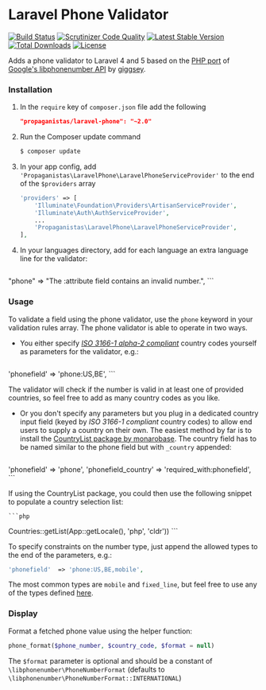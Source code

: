 # Laravel Phone Validator

[![Build Status](https://travis-ci.org/Propaganistas/Laravel-Phone.svg)](https://travis-ci.org/Propaganistas/Laravel-Phone)
[![Scrutinizer Code Quality](https://scrutinizer-ci.com/g/Propaganistas/Laravel-Phone/badges/quality-score.png?b=master)](https://scrutinizer-ci.com/g/Propaganistas/Laravel-Phone/?branch=master)
[![Latest Stable Version](https://poser.pugx.org/propaganistas/laravel-phone/v/stable)](https://packagist.org/packages/propaganistas/laravel-phone)
[![Total Downloads](https://poser.pugx.org/propaganistas/laravel-phone/downloads)](https://packagist.org/packages/propaganistas/laravel-phone)
[![License](https://poser.pugx.org/propaganistas/laravel-phone/license)](https://packagist.org/packages/propaganistas/laravel-phone)

Adds a phone validator to Laravel 4 and 5 based on the [PHP port](https://github.com/giggsey/libphonenumber-for-php) of [Google's libphonenumber API](https://code.google.com/p/libphonenumber/) by [giggsey](https://github.com/giggsey).

### Installation

1. In the `require` key of `composer.json` file add the following

    ```json
    "propaganistas/laravel-phone": "~2.0"
    ```

2. Run the Composer update command

    ```bash
    $ composer update
    ```

3. In your app config, add `'Propaganistas\LaravelPhone\LaravelPhoneServiceProvider'` to the end of the `$providers` array

    ```php
    'providers' => [
        'Illuminate\Foundation\Providers\ArtisanServiceProvider',
        'Illuminate\Auth\AuthServiceProvider',
        ...
        'Propaganistas\LaravelPhone\LaravelPhoneServiceProvider',
    ],
    ```

4. In your languages directory, add for each language an extra language line for the validator:

    ```php
"phone" => "The :attribute field contains an invalid number.",
    ```

### Usage

To validate a field using the phone validator, use the `phone` keyword in your validation rules array. The phone validator is able to operate in two ways.

- You either specify [*ISO 3166-1 alpha-2 compliant*](http://en.wikipedia.org/wiki/ISO_3166-1_alpha-2#Officially_assigned_code_elements) country codes yourself as parameters for the validator, e.g.:

    ```php
'phonefield'  => 'phone:US,BE',
    ```

  The validator will check if the number is valid in at least one of provided countries, so feel free to add as many country codes as you like.

- Or you don't specify any parameters but you plug in a dedicated country input field (keyed by *ISO 3166-1 compliant* country codes) to allow end users to supply a country on their own. The easiest method by far is to install the [CountryList package by monarobase](https://github.com/Monarobase/country-list). The country field has to be named similar to the phone field but with `_country` appended:

    ```php
'phonefield'          => 'phone',
'phonefield_country'  => 'required_with:phonefield',
    ```

  If using the CountryList package, you could then use the following snippet to populate a country selection list:

    ```php
Countries::getList(App::getLocale(), 'php', 'cldr'))
    ```

To specify constraints on the number type, just append the allowed types to the end of the parameters, e.g.:

```php
'phonefield'  => 'phone:US,BE,mobile',
```
The most common types are `mobile` and `fixed_line`, but feel free to use any of the types defined [here](https://github.com/giggsey/libphonenumber-for-php/blob/master/src/libphonenumber/PhoneNumberType.php).

### Display
Format a fetched phone value using the helper function:

```php
phone_format($phone_number, $country_code, $format = null)
```

The `$format` parameter is optional and should be a constant of `\libphonenumber\PhoneNumberFormat` (defaults to `\libphonenumber\PhoneNumberFormat::INTERNATIONAL`) 
